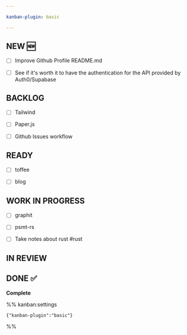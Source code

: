 ```yaml
---

kanban-plugin: basic

---
```


## NEW :new:

- [ ] Improve Github Profile README.md
- [ ] See if it's worth it to have the authentication for the API provided by Auth0/Supabase


## BACKLOG

- [ ] Tailwind
- [ ] Paper.js
- [ ] Github Issues workflow


## READY

- [ ] toffee
- [ ] blog


## WORK IN PROGRESS

- [ ] graphit
- [ ] psmt-rs
- [ ] Take notes about rust #rust


## IN REVIEW



## DONE :white_check_mark:

**Complete**




%% kanban:settings
```
{"kanban-plugin":"basic"}
```
%%